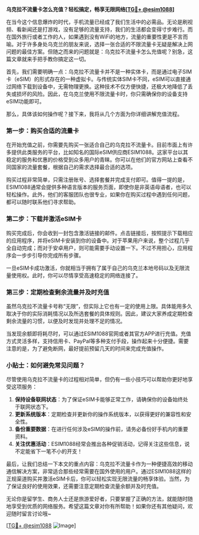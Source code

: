 **乌克拉不流量卡怎么充值？轻松搞定，畅享无限网络[[TG💪+ @esim1088](https://t.me/s/esim1088)]**

在当今这个信息爆炸的时代，手机流量已经成了我们生活中的必需品。无论是刷视频、看新闻还是打游戏，没有足够的流量支持，我们的生活都会变得寸步难行。而在国外旅行或者工作的人，如果遇到没有WiFi的地方，流量的重要性更是不言而喻。对于许多身处乌克兰的朋友来说，选择一张合适的不限流量卡无疑是解决上网问题的最佳方案。但随之而来的问题就是：乌克拉不流量卡怎么充值呢？别急，这篇文章就来手把手教你搞定这一切。

首先，我们需要明确一点：乌克拉不流量卡并不是一种实体卡，而是通过电子SIM卡（eSIM）的形式存在的一种虚拟卡。与传统实体SIM卡不同，eSIM可以直接通过网络下载到设备中，无需物理更换。这种技术不仅方便快捷，还极大地降低了丢失或损坏的风险。因此，在乌克兰使用不限流量卡时，你只需确保你的设备支持eSIM功能即可。

那么，具体该如何操作呢？接下来，我将从几个方面为你详细讲解充值流程。

### 第一步：购买合适的流量卡

在开始充值之前，你需要先购买一张适合自己的乌克拉不流量卡。目前市面上有许多提供此类服务的平台，比如知名的国际eSIM供应商ESIM1088。这家平台以其稳定的服务和优惠的价格受到众多用户的青睐。你可以在他们的官方网站上查看不同国家的流量套餐，根据自己的需求选择最合适的选项。

购买过程非常简单，只需注册账号、选择套餐并完成支付即可。值得一提的是，ESIM1088通常会提供多种语言版本的服务页面，即使你是非英语母语者，也可以轻松操作。此外，他们的客服团队也很专业，如果你在购买过程中遇到任何问题，都可以随时联系他们寻求帮助。

### 第二步：下载并激活eSIM卡

购买完成后，你会收到一封包含激活链接的邮件。点击链接后，按照提示下载相应的应用程序，并将eSIM卡安装到你的设备中。对于苹果用户来说，整个过程几乎全自动完成；而对于安卓用户，则可能需要手动设置一下。不过不用担心，应用程序会一步步引导你完成所有步骤。

一旦eSIM卡成功激活，你就相当于拥有了属于自己的乌克兰本地号码以及无限流量使用权。此时，你可以尽情享受高速稳定的网络连接了。

### 第三步：定期检查剩余流量并及时充值

虽然乌克拉不流量卡号称“无限”，但实际上它也有一定的使用上限。具体能用多久取决于你的实际消耗情况以及所选套餐的具体规则。因此，建议大家养成定期检查剩余流量的习惯，以便及时发现并处理不足的情况。

当发现余额即将耗尽时，可以通过ESIM1088官网或者其官方APP进行充值。充值方式灵活多样，支持信用卡、PayPal等多种支付手段，操作起来十分便捷。需要注意的是，为了避免断网，最好提前预留几天的时间来完成充值操作。

### 小贴士：如何避免常见问题？

尽管使用乌克拉不流量卡的过程相对简单，但仍有一些小技巧可以帮助你更好地享受这项服务：

1. **保持设备联网状态**：为了保证eSIM卡能够正常工作，请确保你的设备始终处于联网状态下。
2. **更新系统版本**：定期检查并更新你的操作系统版本，以获得更好的兼容性和安全性。
3. **备份重要数据**：在进行任何涉及eSIM的操作前，请务必备份好手机内的重要资料。
4. **关注优惠活动**：ESIM1088经常会推出各种促销活动，记得关注这些信息，说不定能省下一笔不小的开支！

最后，让我们总结一下本文的重点内容：乌克拉不流量卡作为一种便捷高效的移动通信解决方案，非常适合那些经常需要在国外使用的用户。通过ESIM1088这样的正规渠道购买并激活eSIM卡后，你可以轻松实现无限流量的畅享体验。当然，为了保证良好的使用效果，还需要注意定期检查流量余额并及时充值。

无论你是留学生、商务人士还是旅游爱好者，只要掌握了正确的方法，就能随时随地享受到优质的网络服务。希望这篇文章对你有所帮助！如果你还有其他疑问，欢迎随时留言讨论哦~

[[TG💪+ @esim1088](https://t.me/s/esim1088) ![Image](https://i.postimg.cc/4NQfJmqS/Snipaste-2025-05-13-00-14-12.png)]